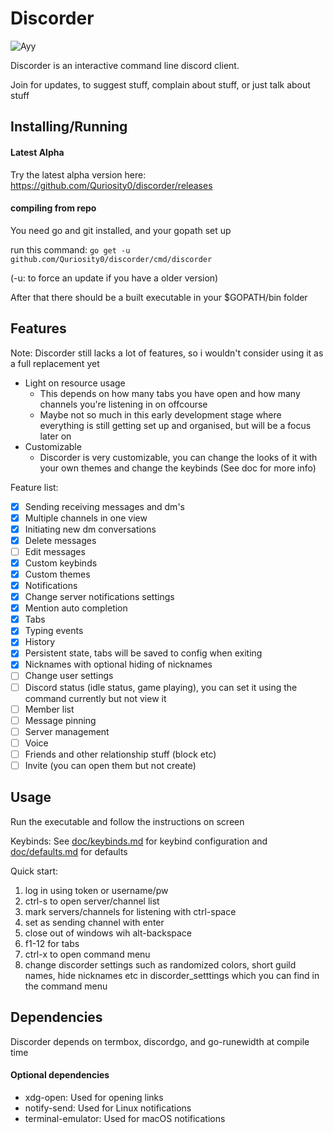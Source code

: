 # Discorder

![Ayy](https://dl.dropboxusercontent.com/u/17487167/screenshots/1476387883.png)

Discorder is an interactive command line discord client.

Join for updates, to suggest stuff, complain about stuff, or just talk about stuff

## Installing/Running

#### Latest Alpha

Try the latest alpha version here: https://github.com/Quriosity0/discorder/releases

#### compiling from repo

You need go and git installed, and your gopath set up

run this command: `go get -u github.com/Quriosity0/discorder/cmd/discorder`

(-u: to force an update if you have a older version)

After that there should be a built executable in your $GOPATH/bin folder

## Features

Note: Discorder still lacks a lot of features, so i wouldn't consider using it as a full replacement yet

 - Light on resource usage
     + This depends on how many tabs you have open and how many channels you're listening in on offcourse
     + Maybe not so much in this early development stage where everything is still getting set up and organised, but will be a focus later on
 - Customizable
     + Discorder is very customizable, you can change the looks of it with your own themes and change the keybinds (See doc for more info)

Feature list:

- [x] Sending receiving messages and dm's
- [x] Multiple channels in one view
- [x] Initiating new dm conversations
- [x] Delete messages
- [ ] Edit messages
- [x] Custom keybinds
- [x] Custom themes
- [x] Notifications
- [x] Change server notifications settings
- [x] Mention auto completion
- [x] Tabs
- [x] Typing events
- [x] History
- [x] Persistent state, tabs will be saved to config when exiting
- [x] Nicknames with optional hiding of nicknames
- [ ] Change user settings
- [ ] Discord status (idle status, game playing), you can set it using the command currently but not view it
- [ ] Member list  
- [ ] Message pinning
- [ ] Server management
- [ ] Voice
- [ ] Friends and other relationship stuff (block etc)
- [ ] Invite (you can open them but not create)

## Usage

Run the executable and follow the instructions on screen

Keybinds: See [doc/keybinds.md](https://github.com/Quriosity0/discorder/blob/master/doc/keybinds.md) for keybind configuration and [doc/defaults.md](https://github.com/Quriosity0/discorder/blob/master/doc/defaults.md) for defaults

Quick start:

1. log in using token or username/pw
2. ctrl-s to open server/channel list
3. mark servers/channels for listening with ctrl-space
4. set as sending channel with enter
5. close out of windows wih alt-backspace
6. f1-12 for tabs
7. ctrl-x to open command menu
8. change discorder settings such as randomized colors, short guild names, hide nicknames etc in discorder_setttings which you can find in the command menu

## Dependencies

Discorder depends on termbox, discordgo, and go-runewidth at compile time

#### Optional dependencies

 - xdg-open: Used for opening links
 - notify-send: Used for Linux notifications
 - terminal-emulator: Used for macOS notifications

